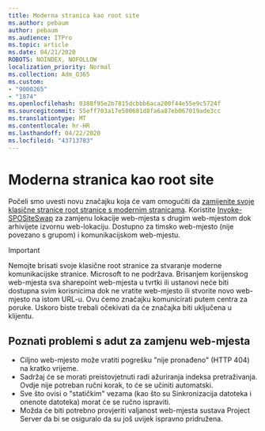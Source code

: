 ```yaml
---
title: Moderna stranica kao root site
ms.author: pebaum
author: pebaum
ms.audience: ITPro
ms.topic: article
ms.date: 04/21/2020
ROBOTS: NOINDEX, NOFOLLOW
localization_priority: Normal
ms.collection: Adm_O365
ms.custom:
- "9000265"
- "1874"
ms.openlocfilehash: 0388f95e2b7815dcbbb6aca200f44e55e9c5724f
ms.sourcegitcommit: 55eff703a17e500681d8fa6a87eb067019ade3cc
ms.translationtype: MT
ms.contentlocale: hr-HR
ms.lasthandoff: 04/22/2020
ms.locfileid: "43713783"
---
```

# <a name="modern-site-as-root-site"></a>Moderna stranica kao root site

Počeli smo uvesti novu značajku koja će vam omogućiti da [zamijenite svoje klasične stranice root stranice s modernim stranicama](https://docs.microsoft.com/sharepoint/modern-root-site). Koristite [Invoke-SPOSiteSwap](https://docs.microsoft.com/powershell/module/sharepoint-online/invoke-spositeswap?view=sharepoint-ps) za zamjenu lokacije web-mjesta s drugim web-mjestom dok arhivijete izvornu web-lokaciju. Dostupno za timsko web-mjesto (nije povezano s grupom) i komunikacijskom web-mjestu.

>[!Important]
> Nemojte brisati svoje klasične root stranice za stvaranje moderne komunikacijske stranice. Microsoft to ne podržava. Brisanjem korijenskog web-mjesta sva sharepoint web-mjesta u tvrtki ili ustanovi neće biti dostupna svim korisnicima dok ne vratite web-mjesto ili stvorite novo web-mjesto na istom URL-u. Ovu ćemo značajku komunicirati putem centra za poruke. Uskoro biste trebali očekivati da će značajka biti uključena u klijentu.

## <a name="known-issues-with-swapping-sites"></a>Poznati problemi s adut za zamjenu web-mjesta
- Ciljno web-mjesto može vratiti pogrešku "nije pronađeno" (HTTP 404) na kratko vrijeme.
- Sadržaj će se morati preistovjetnuti radi ažuriranja indeksa pretraživanja. Ovdje nije potreban ručni korak, to će se učiniti automatski.
- Sve što ovisi o "statičkim" vezama (kao što su Sinkronizacija datoteka i onenote datoteka) morat će se ručno ispraviti.
- Možda će biti potrebno provjeriti valjanost web-mjesta sustava Project Server da bi se osiguralo da su još uvijek ispravno pridružena. 
